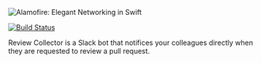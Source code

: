 ![Alamofire: Elegant Networking in Swift](https://i.imgur.com/5MQP334.png)

[![Build Status](https://travis-ci.com/gustafguner/review-collector.svg)](https://travis-ci.com/gustafguner/review-collector)

Review Collector is a Slack bot that notifices your colleagues directly when they are requested to review a pull request.